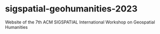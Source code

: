 # sigspatial-geohumanities-2023
Website of the 7th ACM SIGSPATIAL International Workshop on Geospatial Humanities
